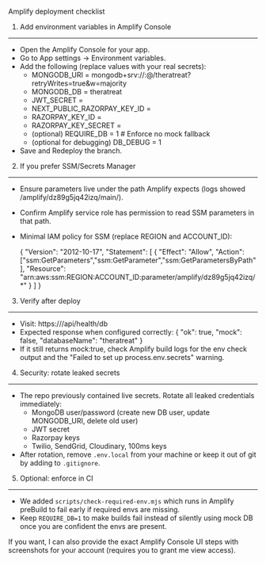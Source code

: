 Amplify deployment checklist

1) Add environment variables in Amplify Console
-----------------------------------------------
- Open the Amplify Console for your app.
- Go to App settings → Environment variables.
- Add the following (replace values with your real secrets):
  - MONGODB_URI = mongodb+srv://<user>:<pass>@<cluster>/theratreat?retryWrites=true&w=majority
  - MONGODB_DB = theratreat
  - JWT_SECRET = <long-random-secret>
  - NEXT_PUBLIC_RAZORPAY_KEY_ID = <public-razorpay-key>
  - RAZORPAY_KEY_ID = <razorpay-key>
  - RAZORPAY_KEY_SECRET = <razorpay-secret>
  - (optional) REQUIRE_DB = 1  # Enforce no mock fallback
  - (optional for debugging) DB_DEBUG = 1
- Save and Redeploy the branch.

2) If you prefer SSM/Secrets Manager
------------------------------------
- Ensure parameters live under the path Amplify expects (logs showed /amplify/dz89g5jq42izq/main/).
- Confirm Amplify service role has permission to read SSM parameters in that path.
- Minimal IAM policy for SSM (replace REGION and ACCOUNT_ID):

  {
    "Version": "2012-10-17",
    "Statement": [
      {
        "Effect": "Allow",
        "Action": ["ssm:GetParameters","ssm:GetParameter","ssm:GetParametersByPath"],
        "Resource": "arn:aws:ssm:REGION:ACCOUNT_ID:parameter/amplify/dz89g5jq42izq/*"
      }
    ]
  }

3) Verify after deploy
----------------------
- Visit: https://<your-app>/api/health/db
- Expected response when configured correctly:
  { "ok": true, "mock": false, "databaseName": "theratreat" }
- If it still returns mock:true, check Amplify build logs for the env check output and the "Failed to set up process.env.secrets" warning.

4) Security: rotate leaked secrets
----------------------------------
- The repo previously contained live secrets. Rotate all leaked credentials immediately:
  - MongoDB user/password (create new DB user, update MONGODB_URI, delete old user)
  - JWT secret
  - Razorpay keys
  - Twilio, SendGrid, Cloudinary, 100ms keys
- After rotation, remove `.env.local` from your machine or keep it out of git by adding to `.gitignore`.

5) Optional: enforce in CI
--------------------------
- We added `scripts/check-required-env.mjs` which runs in Amplify preBuild to fail early if required envs are missing.
- Keep `REQUIRE_DB=1` to make builds fail instead of silently using mock DB once you are confident the envs are present.

If you want, I can also provide the exact Amplify Console UI steps with screenshots for your account (requires you to grant me view access).